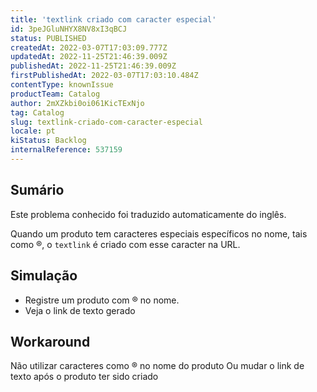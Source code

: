 ```yaml
---
title: 'textlink criado com caracter especial'
id: 3peJGluNHYX8NV8xI3qBCJ
status: PUBLISHED
createdAt: 2022-03-07T17:03:09.777Z
updatedAt: 2022-11-25T21:46:39.009Z
publishedAt: 2022-11-25T21:46:39.009Z
firstPublishedAt: 2022-03-07T17:03:10.484Z
contentType: knownIssue
productTeam: Catalog
author: 2mXZkbi0oi061KicTExNjo
tag: Catalog
slug: textlink-criado-com-caracter-especial
locale: pt
kiStatus: Backlog
internalReference: 537159
---
```


## Sumário

<div class="alert alert-info">
  <p>Este problema conhecido foi traduzido automaticamente do inglês.</p>
</div>


Quando um produto tem caracteres especiais específicos no nome, tais como ®, o `textlink` é criado com esse caracter na URL.



## Simulação



- Registre um produto com ® no nome.
- Veja o link de texto gerado



## Workaround


Não utilizar caracteres como ® no nome do produto
Ou mudar o link de texto após o produto ter sido criado

